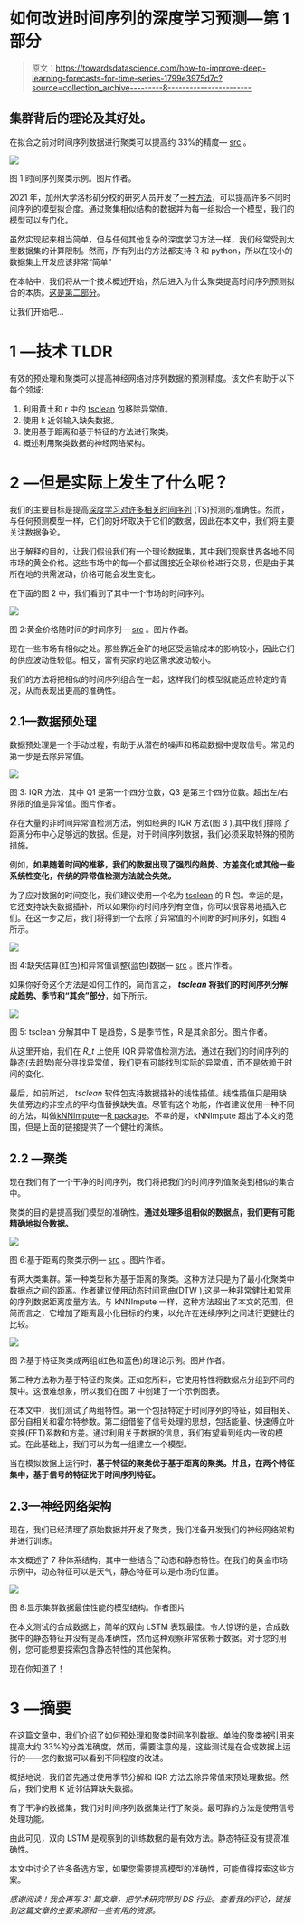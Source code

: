 # 如何改进时间序列的深度学习预测—第 1 部分

> 原文：<https://towardsdatascience.com/how-to-improve-deep-learning-forecasts-for-time-series-1799e3975d7c?source=collection_archive---------8----------------------->

## 集群背后的理论及其好处。

在拟合之前对时间序列数据进行聚类可以提高约 33%的精度— [src](https://arxiv.org/pdf/2001.09547.pdf) 。

![](img/c3ce6476dffce530a2a75468a5037463.png)

图 1:时间序列聚类示例。图片作者。

2021 年，加州大学洛杉矶分校的研究人员开发了[一种方法](https://arxiv.org/pdf/2001.09547.pdf)，可以提高许多不同时间序列的模型拟合度。通过聚集相似结构的数据并为每一组拟合一个模型，我们的模型可以专门化。

虽然实现起来相当简单，但与任何其他复杂的深度学习方法一样，我们经常受到大型数据集的计算限制。然而，所有列出的方法都支持 R 和 python，所以在较小的数据集上开发应该非常“简单”

在本帖中，我们将从一个技术概述开始，然后进入为什么聚类提高时间序列预测拟合的本质。[这是第二部分](https://michaelberk.medium.com/how-to-improve-deep-learning-forecasts-for-time-series-part-2-c11efc8dfee2)。

让我们开始吧…

# 1 —技术 TLDR

有效的预处理和聚类可以提高神经网络对序列数据的预测精度。该文件有助于以下每个领域:

1.  利用黄土和 r 中的 [tsclean](https://www.rdocumentation.org/packages/forecast/versions/8.15/topics/tsclean) 包移除异常值。
2.  使用 k 近邻输入缺失数据。
3.  使用基于距离和基于特征的方法进行聚类。
4.  概述利用聚类数据的神经网络架构。

# 2 —但是实际上发生了什么呢？

我们的主要目标是提高[深度学习对许多相关时间序列](/deep-learning-for-time-series-data-ed410da30798) (TS)预测的准确性。然而，与任何预测模型一样，它们的好坏取决于它们的数据，因此在本文中，我们将主要关注数据争论。

出于解释的目的，让我们假设我们有一个理论数据集，其中我们观察世界各地不同市场的黄金价格。这些市场中的每一个都试图接近全球价格进行交易，但是由于其所在地的供需波动，价格可能会发生变化。

在下面的图 2 中，我们看到了其中一个市场的时间序列。

![](img/4f420f09b750dbc2822205ae2590aeac.png)

图 2:黄金价格随时间的时间序列— [src](https://www.r-bloggers.com/2021/08/detecting-time-series-outliers/) 。图片作者。

现在一些市场有相似之处。那些靠近金矿的地区受运输成本的影响较小，因此它们的供应波动性较低。相反，富有买家的地区需求波动较小。

我们的方法将把相似的时间序列组合在一起，这样我们的模型就能适应特定的情况，从而表现出更高的准确性。

## 2.1—数据预处理

数据预处理是一个手动过程，有助于从潜在的噪声和稀疏数据中提取信号。常见的第一步是去除异常值。

![](img/900bd8b4d5afae2c013f990daa270342.png)

图 3: IQR 方法，其中 Q1 是第一个四分位数，Q3 是第三个四分位数。超出左/右界限的值是异常值。图片作者。

存在大量的非时间异常值检测方法，例如经典的 IQR 方法(图 3 ),其中我们排除了距离分布中心足够远的数据。但是，对于时间序列数据，我们必须采取特殊的预防措施。

例如，**如果随着时间的推移，我们的数据出现了强烈的趋势、方差变化或其他一些系统性变化，传统的异常值检测方法就会失效。**

为了应对数据的时间变化，我们建议使用一个名为 [tsclean](https://www.r-bloggers.com/2021/08/detecting-time-series-outliers/) 的 R 包。幸运的是，它还支持缺失数据插补，所以如果你的时间序列有空值，你可以很容易地插入它们。在这一步之后，我们将得到一个去除了异常值的不间断的时间序列，如图 4 所示。

![](img/bec2cd7e2f35e5ebc17ffc6835602022.png)

图 4:缺失估算(红色)和异常值调整(蓝色)数据— [src](https://www.r-bloggers.com/2021/08/detecting-time-series-outliers/) 。图片作者。

如果你好奇这个方法是如何工作的，简而言之， ***tsclean* 将我们的时间序列分解成趋势、季节和“其余”部分**，如下所示。

![](img/cbe9b65562cd2e7447489816efda9862.png)

图 5: tsclean 分解其中 T 是趋势，S 是季节性，R 是其余部分。图片作者。

从这里开始，我们在 *R_t* 上使用 IQR 异常值检测方法。通过在我们的时间序列的静态(去趋势)部分寻找异常值，我们更有可能找到实际的异常值，而不是依赖于时间的变化。

最后，如前所述， *tsclean* 软件包支持数据插补的线性插值。线性插值只是用缺失值旁边的非空点的平均值替换缺失值。尽管有这个功能，作者建议使用一种不同的方法，叫做[kNNImpute](https://machinelearningmastery.com/knn-imputation-for-missing-values-in-machine-learning/)—[R package](https://www.rdocumentation.org/packages/impute/versions/1.46.0/topics/impute.knn)。不幸的是，kNNImpute 超出了本文的范围，但是上面的链接提供了一个健壮的演练。

## 2.2 —聚类

现在我们有了一个干净的时间序列，我们将把我们的时间序列值聚类到相似的集合中。

聚类的目的是提高我们模型的准确性。**通过处理多组相似的数据点，我们更有可能精确地拟合数据。**

![](img/52d4b0b53823522a58847658c249b4dc.png)

图 6:基于距离的聚类示例— [src](https://rpubs.com/cyobero/k-means) 。图片作者。

有两大类集群。第一种类型称为基于距离的聚类。这种方法只是为了最小化聚类中数据点之间的距离。作者建议使用动态时间弯曲(DTW ),这是一种非常健壮和常用的序列数据距离度量方法。与 kNNImpute 一样，这种方法超出了本文的范围，但简而言之，它增加了距离最小化目标的约束，以允许在连续序列之间进行更健壮的比较。

![](img/5df9f315a8c62400b4647ede559fd4d4.png)

图 7:基于特征聚类成两组(红色和蓝色)的理论示例。图片作者。

第二种方法称为基于特征的聚类。正如您所料，它使用特性将数据点分组到不同的簇中。这很难想象，所以我们在图 7 中创建了一个示例图表。

在本文中，我们测试了两组特性。第一个包括特定于时间序列的特征，如自相关、部分自相关和霍尔特参数。第二组借鉴了信号处理的思想，包括能量、快速傅立叶变换(FFT)系数和方差。通过利用关于数据的信息，我们有望看到组内一致的模式。在此基础上，我们可以为每一组建立一个模型。

当在模拟数据上运行时，**基于特征的聚类优于基于距离的聚类。并且，在两个特征集中，基于信号的特征优于时间序列特征。**

## 2.3—神经网络架构

现在，我们已经清理了原始数据并开发了聚类，我们准备开发我们的神经网络架构并进行训练。

本文概述了 7 种体系结构，其中一些结合了动态和静态特性。在我们的黄金市场示例中，动态特征可以是天气，静态特征可以是市场的位置。

![](img/021bc86fa5eac72e911b66d3e9224b6b.png)

图 8:显示集群数据最佳性能的模型结构。作者图片

在本文测试的合成数据上，简单的双向 LSTM 表现最佳。令人惊讶的是，合成数据中的静态特征并没有提高准确性，然而这种观察非常依赖于数据。对于您的用例，您可能想要探索包含静态特性的其他架构。

现在你知道了！

# 3 —摘要

在这篇文章中，我们介绍了如何预处理和聚类时间序列数据。单独的聚类被引用来提高大约 33%的分类准确度。然而，需要注意的是，这些测试是在合成数据上运行的——您的数据可以看到不同程度的改进。

概括地说，我们首先通过使用季节分解和 IQR 方法去除异常值来预处理数据。然后，我们使用 K 近邻估算缺失数据。

有了干净的数据集，我们对时间序列数据集进行了聚类。最可靠的方法是使用信号处理功能。

由此可见，双向 LSTM 是观察到的训练数据的最有效方法。静态特征没有提高准确性。

本文中讨论了许多备选方案，如果您需要提高模型的准确性，可能值得探索这些方案。

*感谢阅读！我会再写 31 篇文章，把学术研究带到 DS 行业。查看我的评论，链接到这篇文章的主要来源和一些有用的资源。*